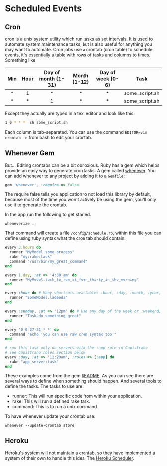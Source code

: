 # Scheduled Events

Cron
-----

cron is a unix system utility which run tasks as set intervals. It is used to automate system maintenance tasks, but is also useful for anything you may want to automate. Cron jobs use a crontab (cron table)
to schedule events, it's essentially a table with rows of tasks and columns to times. Something like

| Min| Hour| Day of month (1-31) | Month (1-12) | Day of week (0-6)| Task |
|:--:|:--:|:--:|:--:|:--:|:--:|
|*|1|*|*|*| some_script.sh
|*|*|1|*|*| some_script.sh

Except they actually are typed in a text editor and look like this:

```bash
1 0 * * *  sh some_script.sh
```
Each column is tab-separated.
You can use the command `EDITOR=vim crontab -e` from bash to edit your crontab.

Whenever Gem
-----------

But... Editing crontabs can be a bit obnoxious. Ruby has a gem which helps provide an easy way to generate cron tasks. A gem called [whenever](https://github.com/javan/whenever). You can add whenever to any project by adding it to a `Gemfile`:

```ruby
gem 'whenever', :require => false
```

The require false tells you application to not load this library by default, because most of the time you won't actively be using the gem, you'll only use it to generate the crontab.

In the app run the following to get started.
```bash
wheneverize .
```

That command will create a file `/config/schedule.rb`, within this file
you can define using ruby syntax what the cron tab should contain:

```ruby
every 3.hours do
  runner "MyModel.some_process"
  rake "my:rake:task"
  command "/usr/bin/my_great_command"
end

every 1.day, :at => '4:30 am' do
  runner "MyModel.task_to_run_at_four_thirty_in_the_morning"
end

every :hour do # Many shortcuts available: :hour, :day, :month, :year, :reboot
  runner "SomeModel.ladeeda"
end

every :sunday, :at => '12pm' do # Use any day of the week or :weekend, :weekday
  runner "Task.do_something_great"
end

every '0 0 27-31 * *' do
  command "echo 'you can use raw cron syntax too'"
end

# run this task only on servers with the :app role in Capistrano
# see Capistrano roles section below
every :day, :at => '12:20am', :roles => [:app] do
  rake "app_server:task"
end
```

These examples come from the gem [README](https://github.com/javan/whenever). As you can see there are
several ways to define when something should happen. And several tools
to define the tasks. The tasks to use are:

- runner: This will run specific code from within your application.
- rake: This will run a defined rake task.
- command: This is to run a unix command

To have whenever update your crontab use:

```
whenever --update-crontab store
```

Heroku
------

Heroku's system will not maintain a crontab, so they have implemented a system of their own to handle this idea. The [Heroku Scheduler](https://devcenter.heroku.com/articles/scheduler#installing-the-add-on).

